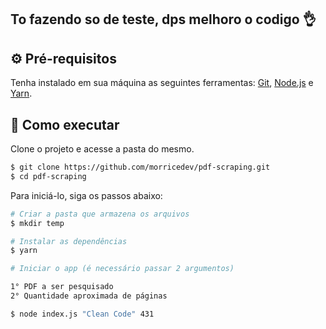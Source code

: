 ## To fazendo so de teste, dps melhoro o codigo 👌

## ⚙️ Pré-requisitos
Tenha instalado em sua máquina as seguintes ferramentas:
[Git](https://git-scm.com), [Node.js](https://nodejs.org/en/) e [Yarn](https://yarnpkg.com/).

## 🚀 Como executar

Clone o projeto e acesse a pasta do mesmo.

```bash
$ git clone https://github.com/morricedev/pdf-scraping.git
$ cd pdf-scraping
```

Para iniciá-lo, siga os passos abaixo:

```bash
# Criar a pasta que armazena os arquivos
$ mkdir temp

# Instalar as dependências
$ yarn

# Iniciar o app (é necessário passar 2 argumentos)

1° PDF a ser pesquisado
2° Quantidade aproximada de páginas

$ node index.js "Clean Code" 431
